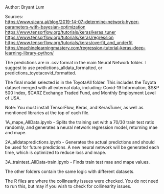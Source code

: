 Author: Bryant Lum

Sources:  
  https://www.sicara.ai/blog/2019-14-07-determine-network-hyper-parameters-with-bayesian-optimization
  https://www.tensorflow.org/tutorials/keras/keras_tuner  
  https://www.tensorflow.org/tutorials/keras/regression  
  https://www.tensorflow.org/tutorials/keras/overfit_and_underfit  
  https://machinelearningmastery.com/regression-tutorial-keras-deep-learning-library-python/  

The predictions are in .csv format in the main Neural Network folder. I suggest to use predictions_alldata_formatted, or predictions_toyotacovid_formatted.

The final model selected is in the ToyotaAll folder. This includes the Toyota dataset merged with all external data, 
including: Covid-19 Information, $S&P 500 Index, $CARZ Exchange Traded Fund, and Monthly Employment Level of USA.

Note: You must install TensorFlow, Keras, and KerasTuner, as well as mentioned libraries at the top of each file.

1A_mape_AllData.ipynb - Splits the training set with a 70/30 train test ratio randomly, and generates a neural network regression model, returning mae and mape.

2A_alldatapredictions.ipynb - Generates the actual predictions and should be used for future predictions. A new neural network will be generated each time, 
which is optimized to reduce loss and mape.

3A_traintest_AllData-train.ipynb - Finds train test mae and mape values.

The other folders contain the same logic with different datasets.

The R files are where the collinearity issues were checked. You do not need to run this, but may if you wish to check for collinearity issues.
